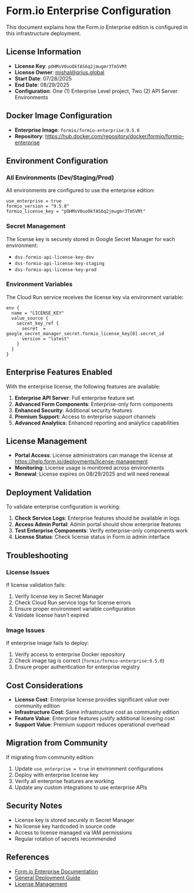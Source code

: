 # Form.io Enterprise Configuration

This document explains how the Form.io Enterprise edition is configured in this infrastructure deployment.

## License Information

- **License Key**: `pOHMsV0uoOkfAS6q2jmugmr3Tm5VMt`
- **License Owner**: mishal@qrius.global
- **Start Date**: 07/28/2025
- **End Date**: 08/29/2025
- **Configuration**: One (1) Enterprise Level project, Two (2) API Server Environments

## Docker Image Configuration

- **Enterprise Image**: `formio/formio-enterprise:9.5.0`
- **Repository**: https://hub.docker.com/repository/docker/formio/formio-enterprise

## Environment Configuration

### All Environments (Dev/Staging/Prod)
All environments are configured to use the enterprise edition:

```hcl
use_enterprise = true
formio_version = "9.5.0" 
formio_license_key = "pOHMsV0uoOkfAS6q2jmugmr3Tm5VMt"
```

### Secret Management
The license key is securely stored in Google Secret Manager for each environment:

- `dss-formio-api-license-key-dev`
- `dss-formio-api-license-key-staging` 
- `dss-formio-api-license-key-prod`

### Environment Variables
The Cloud Run service receives the license key via environment variable:

```hcl
env {
  name = "LICENSE_KEY"
  value_source {
    secret_key_ref {
      secret  = google_secret_manager_secret.formio_license_key[0].secret_id
      version = "latest"
    }
  }
}
```

## Enterprise Features Enabled

With the enterprise license, the following features are available:

1. **Enterprise API Server**: Full enterprise feature set
2. **Advanced Form Components**: Enterprise-only form components
3. **Enhanced Security**: Additional security features
4. **Premium Support**: Access to enterprise support channels
5. **Advanced Analytics**: Enhanced reporting and analytics capabilities

## License Management

- **Portal Access**: License administrators can manage the license at https://help.form.io/deployments/license-management
- **Monitoring**: License usage is monitored across environments
- **Renewal**: License expires on 08/29/2025 and will need renewal

## Deployment Validation

To validate enterprise configuration is working:

1. **Check Service Logs**: Enterprise features should be available in logs
2. **Access Admin Portal**: Admin portal should show enterprise features
3. **Test Enterprise Components**: Verify enterprise-only components work
4. **License Status**: Check license status in Form.io admin interface

## Troubleshooting

### License Issues
If license validation fails:

1. Verify license key in Secret Manager
2. Check Cloud Run service logs for license errors
3. Ensure proper environment variable configuration
4. Validate license hasn't expired

### Image Issues
If enterprise image fails to deploy:

1. Verify access to enterprise Docker repository
2. Check image tag is correct (`formio/formio-enterprise:9.5.0`)
3. Ensure proper authentication for enterprise registry

## Cost Considerations

- **License Cost**: Enterprise license provides significant value over community edition
- **Infrastructure Cost**: Same infrastructure cost as community edition
- **Feature Value**: Enterprise features justify additional licensing cost
- **Support Value**: Premium support reduces operational overhead

## Migration from Community

If migrating from community edition:

1. Update `use_enterprise = true` in environment configurations
2. Deploy with enterprise license key
3. Verify all enterprise features are working
4. Update any custom integrations to use enterprise APIs

## Security Notes

- License key is stored securely in Secret Manager
- No license key hardcoded in source code
- Access to license managed via IAM permissions
- Regular rotation of secrets recommended

## References

- [Form.io Enterprise Documentation](https://help.form.io/deployments/form.io-enterprise-server)
- [General Deployment Guide](https://help.form.io/deployments/deployment-guide/)
- [License Management](https://help.form.io/deployments/license-management)